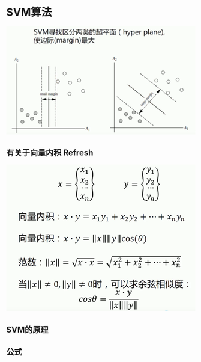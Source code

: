 

# SVM算法
<img src="https://github.com/xiaoxingchen505/Machine_Learning/blob/main/images/svm1.png">


## 有关于向量内积 Refresh
<img src="https://github.com/xiaoxingchen505/Machine_Learning/blob/main/images/svm2.png">

## SVM的原理



## 公式



